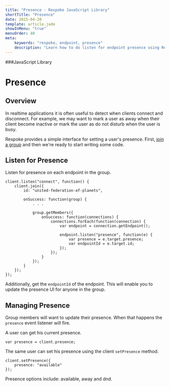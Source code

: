 ```yaml
---
title: "Presence - Respoke JavaScript Library"
shortTitle: "Presence"
date: 2015-04-20
template: article.jade
showInMenu: "true"
menuOrder: 40
meta:
    keywords: "respoke, endpoint, presence"
    description: "Learn how to do listen for endpoint presence using Respoke"
---
```


###JavaScript Library
# Presence

## Overview

In realtime applications it is often useful to detect when clients connect and disconnect. For example, we may want to mark a user as away when their client become inactive or mark the user as do not disturb when the user is busy.

Respoke provides a simple interface for setting a user's presence. First, [join a group](/client/javascript/guide/group-discovery.html) and then we're ready to start writing some code.

## Listen for Presence

Listen for presence on each endpoint in the group.

    client.listen("connect", function() {
        client.join({
            id: "united-federation-of-planets",
            
            onSuccess: function(group) {
                . . .
                
                group.getMembers({
                    onSuccess: function(connections) {
                        connections.forEach(function(connection) {
                            var endpoint = connection.getEndpoint();
                            
                            endpoint.listen("presence", function(e) {
                                var presence = e.target.presence;
                                var endpointId = e.target.id;
                            });
                        });
                    }
                });
            }
        });
    });
    
Additionally, get the `endpointId` of the endpoint. This will enable you to update the presence UI for anyone in the group.

## Managing Presence

Group members will want to update their presence. When that happens the `presence` event listener will fire.

A user can get his current presence.

    var presence = client.presence;
    
The same user can set his presence using the client `setPresence` method.

    client.setPresence({
        presence: "available"
    });
    
Presence options include: available, away and dnd.

